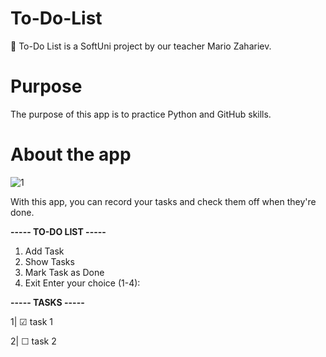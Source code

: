 # To-Do-List
📝 To-Do List is a SoftUni project by our teacher Mario Zahariev.
# Purpose
The purpose of this app is to practice Python and GitHub skills.
# About the app
![1](https://github.com/VerginiyaStoyanova/To-Do-list/assets/44588240/9610056c-17c7-4cad-a27d-cc23912049cb)

With this app, you can record your tasks and check them off when they're done.

  **----- TO-DO LIST -----**
1. Add Task
2. Show Tasks
3. Mark Task as Done
4. Exit
Enter your choice (1-4):

  **----- TASKS -----**

  1| ☑ task 1

  2| ☐ task 2
